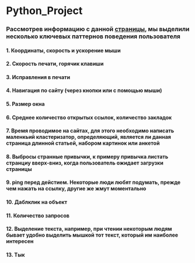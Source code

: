 # Python_Project


### Рассмотрев информацию с данной [страницы](https://developer.mozilla.org/ru/docs/Web/Events), мы выделили несколько ключевых паттернов поведения пользователя 
#### 1. Координаты, скорость и ускорение мыши
#### 2. Скорость печати, горячик клавиши
#### 3. Исправления в печати
#### 4. Навигация по сайту (через кнопки или с помощью мыши)
#### 5. Размер окна
#### 6. Среднее количество открытых ссылок, количество закладок
#### 7. Время проводимое на сайтах, для этого необходимо написать маленкьий кластеризатор, определяющий, является ли данная страница длинной статьей, набором картинок или анкетой
#### 8. Выбросы странные привычки, к примеру привычка листать странциу вверх-вниз, когда пользователь ожидает загрузки страницы
#### 9. ping перед дейстием. Некоторые люди любят подумать, прежде чем нажать на ссылку, другие же жмут моментально
#### 10. Даблклик на объект
#### 11. Количество запросов
#### 12. Выделение текста, например, при чтении некоторым людям бывает удобно выделить мышкой тот текст, который им наиболее интересен
#### 13. Тык
